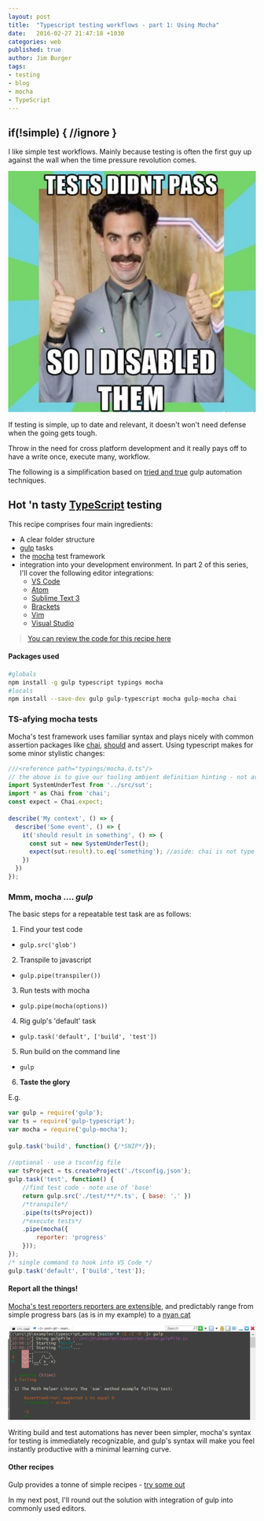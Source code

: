 ```yaml
---
layout: post
title:  "Typescript testing workflows - part 1: Using Mocha"
date:   2016-02-27 21:47:18 +1030
categories: web
published: true
author: Jim Burger
tags:
- testing
- blog
- mocha
- TypeScript
---
```


## if(!simple) { //ignore }

I like simple test workflows. Mainly because testing is often the first guy up against the wall when the time pressure revolution comes.

![deadlines](/assets/test-passing.PNG)

If testing is simple, up to date and relevant, it doesn't won't need defense when the going gets tough.

Throw in the need for cross platform development and it really pays off to have a write once, execute many, workflow.

The following is a simplification based on [tried and true](https://github.com/Microsoft/vscode/blob/master/gulpfile.js) gulp automation techniques.

## Hot 'n tasty [TypeScript](http://www.typescriptlang.org/) testing

This recipe comprises four main ingredients:
- A clear folder structure
- [gulp](http://gulpjs.com/) tasks
- the [mocha](https://mochajs.org/) test framework
- integration into your development environment. In part 2 of this series, I'll cover the following editor integrations:
    - [VS Code](https://www.visualstudio.com/en-us/products/code-vs.aspx)
    - [Atom](https://atom.io/)
    - [Sublime Text 3](https://www.sublimetext.com/3)
    - [Brackets](http://brackets.io/)
    - [Vim](http://www.vim.org/)
    - [Visual Studio]( https://www.visualstudio.com/)

> [You can review the code for this recipe here](https://github.com/jburger/examples/tree/master/typescript_mocha)

#### Packages used

```bash
#globals
npm install -g gulp typescript typings mocha
#locals
npm install --save-dev gulp gulp-typescript mocha gulp-mocha chai
```
### TS-afying mocha tests
Mocha's test framework uses familiar syntax and plays nicely with common assertion packages like [chai](http://chaijs.com/), [should](https://shouldjs.github.io/) and assert. Using typescript makes for some minor stylistic changes:

```javascript
///<reference path="typings/mocha.d.ts"/>
// the above is to give our tooling ambient definition hinting - not available in all editors
import SystemUnderTest from '../src/sut';
import * as Chai from 'chai';
const expect = Chai.expect;

describe('My context', () => {
  describe('Some event', () => {
    it('should result in something', () => {
      const sut = new SystemUnderTest();
      expect(sut.result).to.eq('something'); //aside: chai is not type checked :()
    })
  })
});
```
### Mmm, mocha .... *gulp*
The basic steps for a repeatable test task are as follows:

1. Find your test code
  - ```gulp.src('glob')```
2. Transpile to javascript
  - ```gulp.pipe(transpiler())```
3. Run tests with mocha  
  - ```gulp.pipe(mocha(options))```
4. Rig gulp's 'default' task  
  - ```gulp.task('default', ['build', 'test'])```
5. Run build on the command line
  - ``` gulp ```
6. **Taste the glory**

E.g.

```javascript
var gulp = require('gulp');
var ts = require('gulp-typescript');
var mocha = require('gulp-mocha');

gulp.task('build', function() {/*SNIP*/});

//optional - use a tsconfig file
var tsProject = ts.createProject('./tsconfig.json');
gulp.task('test', function() {
    //find test code - note use of 'base'
    return gulp.src('./test/**/*.ts', { base: '.' })
    /*transpile*/
    .pipe(ts(tsProject))
    /*execute tests*/
    .pipe(mocha({
        reporter: 'progress'
    }));
});
/* single command to hook into VS Code */
gulp.task('default', ['build','test']);
```

#### Report all the things!
[Mocha's test reporters reporters are extensible](https://github.com/mochajs/mocha/tree/master/lib/reporters), and predictably range from simple progress bars (as is in my example) to a [nyan cat](https://www.youtube.com/watch?v=wZZ7oFKsKzY)

![nyan mocha reporter](/assets/ascii-nyan.png)

Writing build and test automations has never been simpler, mocha's syntax for testing is immediately recognizable, and gulp's syntax will make you feel instantly productive with a minimal learning curve.

#### Other recipes
Gulp provides a tonne of simple recipes - [try some out](https://github.com/gulpjs/gulp/tree/master/docs/recipes)

In my next post, I'll round out the solution with integration of gulp into commonly used editors.
